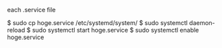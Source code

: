 each .service file

$ sudo cp hoge.service /etc/systemd/system/
$ sudo systemctl daemon-reload
$ sudo systemctl start hoge.service 
$ sudo systemctl enable hoge.service 
